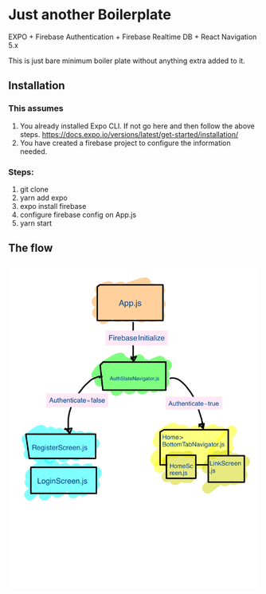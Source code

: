 # Just another Boilerplate 
EXPO +  Firebase Authentication + Firebase Realtime DB + React Navigation 5.x

This is just bare minimum boiler plate without anything extra added to it. 

## Installation

### This assumes 
 1. You already installed Expo CLI. If not go here and then follow the above steps.
https://docs.expo.io/versions/latest/get-started/installation/ 
2. You have created a firebase project to configure the information needed.

### Steps:
 1. git clone  
 2. yarn add expo  
 3. expo install firebase  
 4. configure firebase config on App.js 
 5. yarn start
 
## The flow
![Refer this image for how the app works](https://raw.githubusercontent.com/kaushikdas0/boilerplate_expo_firebase_email_password_authentication/master/assets/images/gitImage.jpg)
